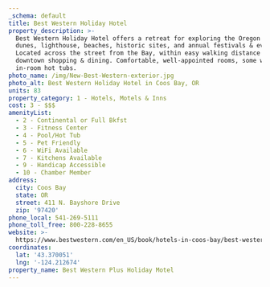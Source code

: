 ```yaml
---
_schema: default
title: Best Western Holiday Hotel
property_description: >-
  Best Western Holiday Hotel offers a retreat for exploring the Oregon Coast,
  dunes, lighthouse, beaches, historic sites, and annual festivals & events.
  Located across the street from the Bay, within easy walking distance to
  downtown shopping & dining. Comfortable, well-appointed rooms, some with
  in-room hot tubs.
photo_name: /img/New-Best-Western-exterior.jpg
photo_alt: Best Western Holiday Hotel in Coos Bay, OR
units: 83
property_category: 1 - Hotels, Motels & Inns
cost: 3 - $$$
amenityList:
  - 2 - Continental or Full Bkfst
  - 3 - Fitness Center
  - 4 - Pool/Hot Tub
  - 5 - Pet Friendly
  - 6 - WiFi Available
  - 7 - Kitchens Available
  - 9 - Handicap Accessible
  - 10 - Chamber Member
address:
  city: Coos Bay
  state: OR
  street: 411 N. Bayshore Drive
  zip: '97420'
phone_local: 541-269-5111
phone_toll_free: 800-228-8655
website: >-
  https://www.bestwestern.com/en_US/book/hotels-in-coos-bay/best-western-holiday-hotel/propertyCode.38071.html
coordinates:
  lat: '43.370051'
  lng: '-124.212674'
property_name: Best Western Plus Holiday Motel
---
```

